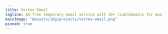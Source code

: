 ```yaml
---
title: Vortex Email
tagline: Ad-free temporary email service with 10+ (sub)domains for maximum flexibility
mainImage: "@assets/img/projects/vortex-email.png"
pinned: true
---
```

